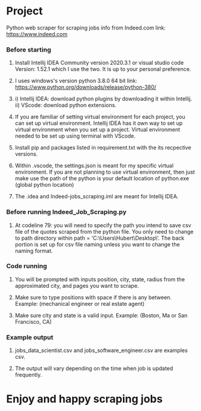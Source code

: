 
# Project

Python web scraper for scraping jobs info from Indeed.com link: https://www.indeed.com

### Before starting

1) Install Intellij IDEA Community version 2020.3.1 or visual studio code Version: 1.52.1 which I use the two. It is up to your personal preference.

2) I uses windows's version python 3.8.0 64 bit link: https://www.python.org/downloads/release/python-380/

3) i) Intellij IDEA: download python plugins by downloading it within Intellij. 
   ii) VScode: download python extensions. 

4) If you are familiar of setting virtual environment for each project, you can set up virtual environment. Intellij IDEA has it own way to set up virtual environment when you set up a project. Virtual environment needed to be set up using terminal with VScode.

5) Install pip and packages listed in requirement.txt with the its recpective versions.

6) Within .vscode, the settings.json is meant for my specific virtual environment. If you are not planning to use virtual environment, then just make use the path of the python is your default location of python.exe (global python location)

7) The .idea and Indeed-jobs_scraping.iml are meant for Intellij IDEA.

### Before running Indeed_Job_Scraping.py

1) At codeline 79: you will need to specify the path you intend to save csv file of the quotes scraped from the python file. You only need to change to path directory within path = 'C:\\Users\\Hubert\\Desktop\\'. The back portion is set up for csv file naming unless you want to change the naming format.

### Code running

1) You will be prompted with inputs position, city, state, radius from the approximated city, and pages you want to scrape.

2) Make sure to type positions with space if there is any between. Example: (mechanical engineer or real estate agent)

3) Make sure city and state is a valid input. Example: (Boston, Ma or San Francisco, CA)

### Example output

1) jobs_data_scientist.csv and jobs_software_engineer.csv are examples csv.

2) The output will vary depending on the time when job is updated frequently.

# Enjoy and happy scraping jobs



